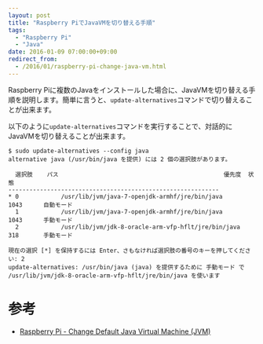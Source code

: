 ```yaml
---
layout: post
title: "Raspberry PiでJavaVMを切り替える手順"
tags:
  - "Raspberry Pi"
  - "Java"
date: 2016-01-09 07:00:00+09:00
redirect_from:
  - /2016/01/raspberry-pi-change-java-vm.html
---
```


Raspberry Piに複数のJavaをインストールした場合に、JavaVMを切り替える手順を説明します。簡単に言うと、`update-alternatives`コマンドで切り替えることが出来ます。

<!-- more -->

以下のように`update-alternatives`コマンドを実行することで、対話的にJavaVMを切り替えることが出来ます。

```
$ sudo update-alternatives --config java
alternative java (/usr/bin/java を提供) には 2 個の選択肢があります。

  選択肢    パス                                               優先度  状態
------------------------------------------------------------
* 0            /usr/lib/jvm/java-7-openjdk-armhf/jre/bin/java        1043      自動モード
  1            /usr/lib/jvm/java-7-openjdk-armhf/jre/bin/java        1043      手動モード
  2            /usr/lib/jvm/jdk-8-oracle-arm-vfp-hflt/jre/bin/java   318       手動モード

現在の選択 [*] を保持するには Enter、さもなければ選択肢の番号のキーを押してください: 2
update-alternatives: /usr/bin/java (java) を提供するために 手動モード で /usr/lib/jvm/jdk-8-oracle-arm-vfp-hflt/jre/bin/java を使います
```

# 参考

* [Raspberry Pi - Change Default Java Virtual Machine (JVM)](http://www.savagehomeautomation.com/projects/raspberry-pi-change-default-java-virtual-machine-jvm.html)
